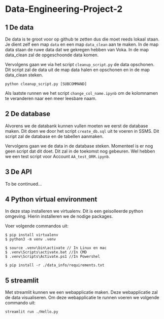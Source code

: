 # Data-Engineering-Project-2

## 1 De data

De data is te groot voor op github te zetten dus die moet reeds lokaal staan. Je dient zelf een map `data` en een map `data_clean` aan te maken. In de map data staan de ruwe data dat we gekregen hebben van Voka. In de map data_clean zal de opgeschoonde data komen.

Vervolgens gaan we via het script `cleanup_script.py` de data opschonen. Dit script zal de data uit de map data halen en opschonen en in de map data_clean steken.

```
python cleanup_script.py [SUBCOMMAND]
```

Als laatste runnen we het script `change_col_name.ipynb` om de kolomnamen te veranderen naar een meer leesbare naam.

## 2 De database

Alvorens we de databank kunnen vullen moeten we eerst de database maken. Dit doen we door het script `create_db.sql` uit te voeren in SSMS. Dit script zal de database en de tabellen aanmaken.

Vervolgens gaan we de data in de database steken. Momenteel is er nog geen script dat dit doet. Dit zal in de toekomst nog gebeuren. Wel hebben we een test script voor Account `AA_test_ORM.ipynb`.

## 3 De API

To be continued...

## 4 Python virtual environment

In deze stap installeren we virtualenv. Dit is een geisolleerde python omgeving. Hierin installeren we de nodige packages.

Voer volgende commandos uit:

```
$ pip install virtualenv
$ python3 -m venv .venv

$ source .venv\bin\activate // In Linux en mac
$ .venv\Scripts\activate.bat //In CMD
$ .venv\Scripts\Activate.ps1 //In Powershel

$ pip install -r ./data_info/requirements.txt
```

## 5 streamlit

Met streamlit kunnen we een webapplicatie maken. Deze webapplicatie zal de data visualiseren. Om deze webapplicatie te runnen voeren we volgende commando uit:

```
streamlit run ./Hello.py
```
